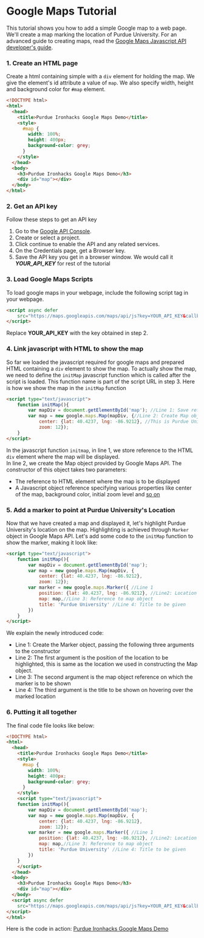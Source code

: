 # Google Maps Tutorial    

    
This tutorial shows you how to add a simple Google map to a web page. We'll create a map marking the location of Purdue University. For an advanced guide to creating maps, read the [Google Maps Javascript API developer's guide](https://developers.google.com/maps/documentation/javascript/tutorial).
  
  
### 1. Create an HTML page

   Create a html containing simple with a `div` element for holding the map. We give the element's id attribute a value of `map`. We also specify width, height and background color for `#map` element.

```html
<!DOCTYPE html>
<html>
  <head>
  	<title>Purdue Ironhacks Google Maps Demo</title>
    <style>
      #map {
        width: 100%;
        height: 400px;
        background-color: grey;
      }
    </style>
  </head>
  <body>
    <h3>Purdue Ironhacks Google Maps Demo</h3>
    <div id="map"></div>
  </body>
</html>
```

### 2. Get an API key

   Follow these steps to get an API key
   1. Go to the [Google API Console](https://console.developers.google.com/flows/enableapi?apiid=maps_backend,geocoding_backend,directions_backend,distance_matrix_backend,elevation_backend,places_backend&keyType=CLIENT_SIDE&reusekey=true).
   2. Create or select a project.
   3. Click continue to enable the API and any related services.
   4. On the Credentials page, get a Browser key.
   5. Save the API key you get in a browser window. We would call it **_YOUR_API_KEY_** for rest of the tutorial

### 3. Load Google Maps Scripts

To load google maps in your webpage, include the following script tag in your webpage.

```html
<script async defer
	src="https://maps.googleapis.com/maps/api/js?key=YOUR_API_KEY&callback=initMap">
</script>
```
Replace **YOUR_API_KEY** with the key obtained in step 2.


### 4. Link javascript with HTML to show the map

So far we loaded the javascript required for google maps and prepared HTML containing a `div` element to show the map.
To actually show the map, we need to define the `initMap` javascript function which is called after the script is loaded.
This function name is part of the script URL in step 3. Here is how we show the map in the `initMap` function

```html
<script type="text/javascript">
	function initMap(){
		var mapDiv = document.getElementById('map'); //Line 1: Save reference to div element where map would be shown
		var map = new google.maps.Map(mapDiv, {//Line 2: Create Map object passing element reference, center and zoom as parameters
			center: {lat: 40.4237, lng: -86.9212}, //This is Purdue University's Location
			zoom: 12});
	}
</script>
```

In the javascript function `initmap`, in line 1, we store reference to the HTML `div` element where the map will be displayed.  
In line 2, we create the Map object provided by Google Maps API. The constructor of this object takes two parameters:  
+	The reference to HTML element where the map is to be displayed  
+	A Javascript object reference specifying various properties like center of the map, background color, initial zoom level and [so on](https://developers.google.com/maps/documentation/javascript/reference#MapOptions)  

### 5. Add a marker to point at Purdue University's Location

Now that we have created a map and displayed it, let's highlight Purdue University's location on the map. Highlighting is achieved through `Marker` object in Google Maps API. Let's add some code to the `initMap` function to show the marker, making it look like:

```html
<script type="text/javascript">
	function initMap(){
		var mapDiv = document.getElementById('map');
		var map = new google.maps.Map(mapDiv, {
			center: {lat: 40.4237, lng: -86.9212},
			zoom: 12});
		var marker = new google.maps.Marker({ //Line 1
			position: {lat: 40.4237, lng: -86.9212}, //Line2: Location to be highlighted
			map: map,//Line 3: Reference to map object
			title: 'Purdue University' //Line 4: Title to be given
		})
	}
</script>
```
We explain the newly introduced code:  
+ Line 1: Create the Marker object, passing the following three arguments to the constructor  
+ Line 2: The first argument is the position of the location to be highlighted, this is same as the location we used in constructing the Map object.  
+ Line 3: The second argument is the map object reference on which the marker is to be shown  
+ Line 4: The third argument is the title to be shown on hovering over the marked location  

### 6. Putting it all together

The final code file looks like below:
```html
<!DOCTYPE html>
<html>
  <head>
  	<title>Purdue Ironhacks Google Maps Demo</title>
    <style>
      #map {
        width: 100%;
        height: 400px;
        background-color: grey;
      }
    </style>
    <script type="text/javascript">
	function initMap(){
		var mapDiv = document.getElementById('map');
		var map = new google.maps.Map(mapDiv, {
			center: {lat: 40.4237, lng: -86.9212},
			zoom: 12});
		var marker = new google.maps.Marker({ //Line 1
			position: {lat: 40.4237, lng: -86.9212}, //Line2: Location to be highlighted
			map: map,//Line 3: Reference to map object
			title: 'Purdue University' //Line 4: Title to be given
		})
	}
	</script>
  </head>
  <body>
    <h3>Purdue Ironhacks Google Maps Demo</h3>
    <div id="map"></div>
  </body>
  <script async defer
	src="https://maps.googleapis.com/maps/api/js?key=YOUR_API_KEY&callback=initMap">
</script>
</html>
```

Here is the code in action: [Purdue Ironhacks Google Maps Demo](https://rawgit.com/priyankjain/2016-Purdue-Ironhack-Tutorials/master/Google-Maps-Demo.html) 
